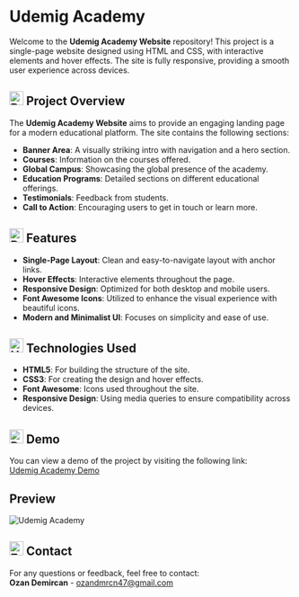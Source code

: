 # Udemig Academy

Welcome to the **Udemig Academy Website** repository! This project is a single-page website designed using HTML and CSS, with interactive elements and hover effects. The site is fully responsive, providing a smooth user experience across devices.

## <img src="https://raw.githubusercontent.com/Tarikul-Islam-Anik/Animated-Fluent-Emojis/master/Emojis/Activities/Bullseye.png" alt="Bullseye" width="25" height="25" /> Project Overview

The **Udemig Academy Website** aims to provide an engaging landing page for a modern educational platform. The site contains the following sections:

- **Banner Area**: A visually striking intro with navigation and a hero section.
- **Courses**: Information on the courses offered.
- **Global Campus**: Showcasing the global presence of the academy.
- **Education Programs**: Detailed sections on different educational offerings.
- **Testimonials**: Feedback from students.
- **Call to Action**: Encouraging users to get in touch or learn more.

## <img src="https://raw.githubusercontent.com/Tarikul-Islam-Anik/Animated-Fluent-Emojis/master/Emojis/Travel%20and%20places/Rocket.png" alt="Rocket" width="25" height="25" /> Features

- **Single-Page Layout**: Clean and easy-to-navigate layout with anchor links.
- **Hover Effects**: Interactive elements throughout the page.
- **Responsive Design**: Optimized for both desktop and mobile users.
- **Font Awesome Icons**: Utilized to enhance the visual experience with beautiful icons.
- **Modern and Minimalist UI**: Focuses on simplicity and ease of use.

## <img src="https://raw.githubusercontent.com/Tarikul-Islam-Anik/Animated-Fluent-Emojis/master/Emojis/Objects/Hammer%20and%20Wrench.png" alt="Hammer and Wrench" width="25" height="25" /> Technologies Used

- **HTML5**: For building the structure of the site.
- **CSS3**: For creating the design and hover effects.
- **Font Awesome**: Icons used throughout the site.
- **Responsive Design**: Using media queries to ensure compatibility across devices.

## <img src="https://raw.githubusercontent.com/Tarikul-Islam-Anik/Animated-Fluent-Emojis/master/Emojis/Objects/Desktop%20Computer.png" alt="Desktop Computer" width="25" height="25" /> Demo

You can view a demo of the project by visiting the following link:  
[Udemig Academy Demo](https://ozanudemig.netlify.app/)

## Preview

![Udemig Academy](https://github.com/user-attachments/assets/b5cca480-72e5-456b-be6f-f3ba05faf331)

## <img src="https://raw.githubusercontent.com/Tarikul-Islam-Anik/Animated-Fluent-Emojis/master/Emojis/Objects/E-Mail.png" alt="E-Mail" width="25" height="25" /> Contact

For any questions or feedback, feel free to contact:  
**Ozan Demircan** - ozandmrcn47@gmail.com
